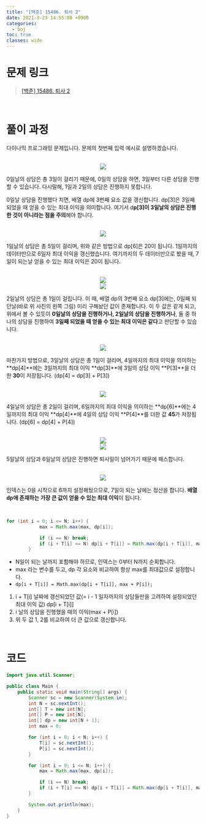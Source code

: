 ```yaml
---
title: "[백준] 15486. 퇴사 2"
date: 2021-3-23 14:55:00 +0900
categories:
  - boj
toc: true
classes: wide
---
```


# 문제 링크

> [[백준] 15486. 퇴사 2](https://www.acmicpc.net/problem/15486)

<br>

# 풀이 과정

다이나믹 프로그래밍 문제입니다. 문제의 첫번째 입력 예시로 설명하겠습니다.

<br>

<center><img src="http://dl.dropbox.com/s/xx3zm854j92zink/%EB%B0%B1%EC%A4%80-15486_%ED%87%B4%EC%82%AC%202-1.png"></center>

0일날의 상담은 총 3일이 걸리기 때문에, 0일의 상담을 하면, 3일부터 다른 상담을 진행할 수 있습니다. 다시말해, 1일과 2일의 상담은 진행하지 못합니다.

0일날 상담을 진행했다 치면, 배열 dp에 3번째 요소 값을 갱신합니다. dp[3]은 3일째 되었을 때 얻을 수 있는 최대 이익을 의미합니다. 여기서 d**p[3]이 3일날의 상담은 진행한 것이 아니라는 점을 주의**해야 합니다.

<br>

<center><img src="http://dl.dropbox.com/s/9nvylbib0a2i7ty/%EB%B0%B1%EC%A4%80-15486_%ED%87%B4%EC%82%AC%202-2.png"></center>

1일날의 상담은 총 5일이 걸리며, 위와 같은 방법으로 dp[6]은 20이 됩니다. 1일까지의 데이터만으로 6일자 최대 이익을 갱신했습니다. 여기까지의 두 데이터만으로 봤을 때, 7일이 되는날 얻을 수 있는 최대 이익은 20이 됩니다.

<br>

<center><img src="http://dl.dropbox.com/s/chy0pycob7b8nip/%EB%B0%B1%EC%A4%80-15486_%ED%87%B4%EC%82%AC%202-3.png"></center>

<center><img src="http://dl.dropbox.com/s/dcu1x70kywzx9jq/%EB%B0%B1%EC%A4%80-15486_%ED%87%B4%EC%82%AC%202-4.png"></center>

2일날의 상담은 총 1일이 걸립니다. 이 때, 배열 dp의 3번째 요소 dp[3]에는, 0일째 되던날(바로 위 사진의 왼쪽 그림) 미리 구해놨던 값이 존재합니다. 이 두 값은 같게 되고, 위에서 볼 수 있듯이 **0일날의 상담을 진행하거나, 2일날의 상담을 진행하거나**, 둘 중 하나의 상담을 진행하여 **3일째 되었을 때 얻을 수 있는 최대 이익은 같다**고 판단할 수 있습니다.

<br>

<center><img src="http://dl.dropbox.com/s/hdw7bn7f2fs7um4/%EB%B0%B1%EC%A4%80-15486_%ED%87%B4%EC%82%AC%202-5.png"></center>

마찬가지 방법으로, 3일날의 상담은 총 1일이 걸리며, 4일까지의 최대 이익을 의미하는 **dp[4]**에는 3일까지의 최대 이익 **dp[3]**에 3일의 상담 이익 **P[3]**을 더한 **30**이 저장됩니다. (dp[4] = dp[3] + P[3])

<br>

<center><img src="http://dl.dropbox.com/s/1gjlkuqtlyoh385/%EB%B0%B1%EC%A4%80-15486_%ED%87%B4%EC%82%AC%202-6.png"></center>

4일날의 상담은 총 2일이 걸리며, 6일까지의 최대 이익을 의미하는 **dp[6]**에는 4일까지의 최대 이익 **dp[4]**에 4일의 상담 이익 **P[4]**를 더한 값 **45**가 저장됩니다. (dp[6] = dp[4] + P[4])

<br>

<center><img src="http://dl.dropbox.com/s/4c63zb95qgwlja5/%EB%B0%B1%EC%A4%80-15486_%ED%87%B4%EC%82%AC%202-7.png"></center>

<center><img src="http://dl.dropbox.com/s/k2eaih635av7k27/%EB%B0%B1%EC%A4%80-15486_%ED%87%B4%EC%82%AC%202-8.png"></center>

5일날의 상담과 6일날의 상담은 진행하면 퇴사일이 넘어가기 때문에 패스합니다.

<br>

<center><img src="http://dl.dropbox.com/s/8wcwdcqbiy3hf4t/%EB%B0%B1%EC%A4%80-15486_%ED%87%B4%EC%82%AC%202-9.png"></center>

인덱스는 0을 시작으로 6까지 설정해뒀으므로, 7일이 되는 날에는 정산을 합니다. **배열 dp에 존재하는 가장 큰 값이 얻을 수 있는 최대 이익**이 됩니다.

<br>

```java
for (int i = 0; i <= N; i++) {
            max = Math.max(max, dp[i]);

            if (i == N) break;
            if (i + T[i] <= N) dp[i + T[i]] = Math.max(dp[i + T[i]], max + P[i]);
        }
```

- N일이 되는 날까지 포함해야 하므로, 인덱스는 0부터 N까지 순회합니다.
- max 라는 변수를 두고, dp 각 요소와 비교하여 항상 max를 최대값으로 설정합니다.
- `dp[i + T[i]] = Math.max(dp[i + T[i]], max + P[i]);`
1. i + T[i] 날짜에 갱신되었던 값(= i - 1 일자까지의 상담들만을 고려하여 설정되었던 최대 이익 값) dp[i + T[i]]
2. i 날의 상담을 진행했을 때의 이익(max + P[i])
3. 위 두 값 1, 2를 비교하여 더 큰 값으로 갱신합니다.

<br>

# 코드

```java
import java.util.Scanner;

public class Main {
    public static void main(String[] args) {
        Scanner sc = new Scanner(System.in);
        int N = sc.nextInt();
        int[] T = new int[N];
        int[] P = new int[N];
        int[] dp = new int[N + 1];
        int max = 0;

        for (int i = 0; i < N; i++) {
            T[i] = sc.nextInt();
            P[i] = sc.nextInt();
        }

        for (int i = 0; i <= N; i++) {
            max = Math.max(max, dp[i]);

            if (i == N) break;
            if (i + T[i] <= N) dp[i + T[i]] = Math.max(dp[i + T[i]], max + P[i]);
        }

        System.out.println(max);
    }
}
```